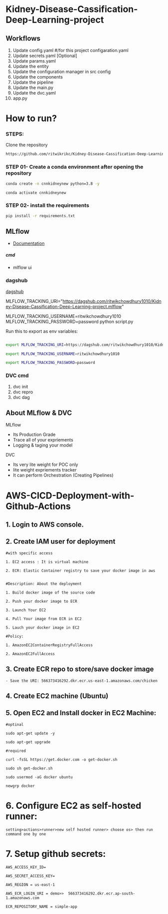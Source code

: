 # Kidney-Disease-Cassification-Deep-Learning-project


## Workflows

1. Update config.yaml #/for this project configaration.yaml
2. Update secrets.yaml [Optional]
3. Update params.yaml
4. Update the entity
5. Update the configuration manager in src config
6. Update the components
7. Update the pipeline 
8. Update the main.py
9. Update the dvc.yaml
10. app.py


# How to run?
### STEPS:

Clone the repository

```bash
https://github.com/ritwikrikc/Kidney-Disease-Cassification-Deep-Learning-project.git
```
### STEP 01- Create a conda environment after opening the repository

```bash
conda create -n cnnkidneynew python=3.8 -y
```

```bash
conda activate cnnkidneynew
```


### STEP 02- install the requirements
```bash
pip install -r requirements.txt
```

## MLflow

- [Documentation](https://mlflow.org/docs)



##### cmd
- mlflow ui

### dagshub
[dagshub](https://dagshub.com/)

MLFLOW_TRACKING_URI="https://dagshub.com/ritwikchowdhury1010/Kidney-Disease-Cassification-Deep-Learning-project.mlflow" 

MLFLOW_TRACKING_USERNAME=ritwikchowdhury1010
MLFLOW_TRACKING_PASSWORD=password
python script.py

Run this to export as env variables:

```bash

export MLFLOW_TRACKING_URI=https://dagshub.com/ritwikchowdhury1010/Kidney-Disease-Cassification-Deep-Learning-project.mlflow 

export MLFLOW_TRACKING_USERNAME=ritwikchowdhury1010 

export MLFLOW_TRACKING_PASSWORD=password
```


### DVC cmd

1. dvc init
2. dvc repro
3. dvc dag


## About MLflow & DVC

MLflow

 - Its Production Grade
 - Trace all of your expriements
 - Logging & taging your model


DVC 

 - Its very lite weight for POC only
 - lite weight expriements tracker
 - It can perform Orchestration (Creating Pipelines)



# AWS-CICD-Deployment-with-Github-Actions

## 1. Login to AWS console.

## 2. Create IAM user for deployment

	#with specific access

	1. EC2 access : It is virtual machine

	2. ECR: Elastic Container registry to save your docker image in aws


	#Description: About the deployment

	1. Build docker image of the source code

	2. Push your docker image to ECR

	3. Launch Your EC2 

	4. Pull Your image from ECR in EC2

	5. Lauch your docker image in EC2

	#Policy:

	1. AmazonEC2ContainerRegistryFullAccess

	2. AmazonEC2FullAccess

	
## 3. Create ECR repo to store/save docker image
    - Save the URI: 566373416292.dkr.ecr.us-east-1.amazonaws.com/chicken

	
## 4. Create EC2 machine (Ubuntu) 

## 5. Open EC2 and Install docker in EC2 Machine:
	
	
	#optinal

	sudo apt-get update -y

	sudo apt-get upgrade
	
	#required

	curl -fsSL https://get.docker.com -o get-docker.sh

	sudo sh get-docker.sh

	sudo usermod -aG docker ubuntu

	newgrp docker
	
# 6. Configure EC2 as self-hosted runner:
    setting>actions>runner>new self hosted runner> choose os> then run command one by one


# 7. Setup github secrets:

    AWS_ACCESS_KEY_ID=

    AWS_SECRET_ACCESS_KEY=

    AWS_REGION = us-east-1

    AWS_ECR_LOGIN_URI = demo>>  566373416292.dkr.ecr.ap-south-1.amazonaws.com

    ECR_REPOSITORY_NAME = simple-app

